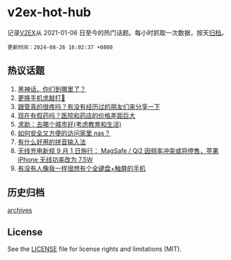 # v2ex-hot-hub

 记录[V2EX](https://www.v2ex.com/)从 2021-01-06 日至今的热门话题。每小时抓取一次数据，按天[归档](archives)。

`更新时间：2024-08-26 16:02:37 +0800`

## 热议话题

1. [黑神话，你们到哪里了？](https://www.v2ex.com/t/1067731)
1. [更换手机求敲打🔨](https://www.v2ex.com/t/1067735)
1. [跟管真的很疼吗？有没有经历过的朋友们来分享一下](https://www.v2ex.com/t/1067796)
1. [现在有假药吗？医院和药店的价格差距巨大](https://www.v2ex.com/t/1067632)
1. [求助：去哪个城市好(考虑教育和生活)](https://www.v2ex.com/t/1067790)
1. [如何安全又方便的访问家里 nas？](https://www.v2ex.com/t/1067703)
1. [有什么好用的拼音输入法](https://www.v2ex.com/t/1067722)
1. [无线充电新规 9 月 1 日施行： MagSafe / Qi2 因频率冲突或将停售，苹果 iPhone 无线功率改为 7.5W](https://www.v2ex.com/t/1067716)
1. [有没有人像我一样很想有个全键盘+触屏的手机](https://www.v2ex.com/t/1067709)

## 历史归档

[archives](archives)

## License

See the [LICENSE](LICENSE) file for license rights and limitations (MIT).
